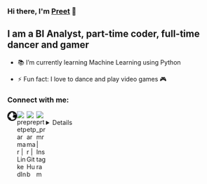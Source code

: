 ### Hi there, I'm [Preet][website] 👋

## I am a BI Analyst, part-time coder, full-time dancer and gamer

<!-- - 🔭 I’m currently working on ... -->
- 📚 I’m currently learning Machine Learning using Python
<!-- - 👯 I’m looking to collaborate on ... -->
<!-- - 🤔 I’m looking for help with maths behind machine learning -->
<!-- - 💬 Ask me about ... -->
<!-- - 📧 How to reach me: preetparmar@outlook.com -->
<!-- - 😄 Pronouns: ... -->
- ⚡ Fun fact: I love to dance and play video games 🎮

### Connect with me:

[<img align="left" alt="preetparmar.com" width="22px" src="https://raw.githubusercontent.com/iconic/open-iconic/master/svg/globe.svg" />][website]
[<img align="left" alt="preetparmar | LinkedIn" width="22px" src="https://cdn.jsdelivr.net/npm/simple-icons@v3/icons/linkedin.svg" />][linkedin]
[<img align="left" alt="preetparmar | GitHub" width="22px" src="https://cdn.jsdelivr.net/npm/simple-icons@3.9.0/icons/github.svg" />][github]
[<img align="left" alt="prt_prmr | Instagram" width="22px" src="https://cdn.jsdelivr.net/npm/simple-icons@v3/icons/instagram.svg" />][instagram]

<br/>

<details>
  <!-- <summary>:zap: Github Stats</summary> -->
  # Github Stats:

  <img align="left" alt="PreetParmar's Github Stats" src="https://github-readme-stats.vercel.app/api?username=preetparmar&show_icons=true&hide_border=true" />

</details>

[website]: https://preetparmar.github.io/
[instagram]: https://www.instagram.com/prt_prmr/
[linkedin]: https://www.linkedin.com/in/preetparmar
[github]: https://github.com/preetparmar